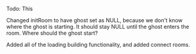 Todo:
This 

Changed initRoom to have ghost set as NULL, because we don't know where the ghost is starting. It should stay NULL until the ghost enters the room. Where should the ghost start?

Added all of the loading building functionality, and added connect rooms. 
